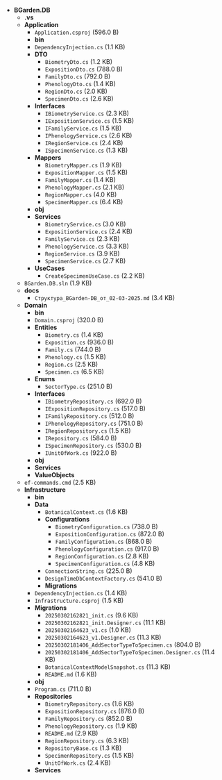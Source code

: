 - **BGarden.DB**
  - **.vs**
  - **Application**
    - `Application.csproj` (596.0 B)
    - **bin**
    - `DependencyInjection.cs` (1.1 KB)
    - **DTO**
      - `BiometryDto.cs` (1.2 KB)
      - `ExpositionDto.cs` (788.0 B)
      - `FamilyDto.cs` (792.0 B)
      - `PhenologyDto.cs` (1.4 KB)
      - `RegionDto.cs` (2.0 KB)
      - `SpecimenDto.cs` (2.6 KB)
    - **Interfaces**
      - `IBiometryService.cs` (2.3 KB)
      - `IExpositionService.cs` (1.5 KB)
      - `IFamilyService.cs` (1.5 KB)
      - `IPhenologyService.cs` (2.6 KB)
      - `IRegionService.cs` (2.4 KB)
      - `ISpecimenService.cs` (1.3 KB)
    - **Mappers**
      - `BiometryMapper.cs` (1.9 KB)
      - `ExpositionMapper.cs` (1.5 KB)
      - `FamilyMapper.cs` (1.4 KB)
      - `PhenologyMapper.cs` (2.1 KB)
      - `RegionMapper.cs` (4.0 KB)
      - `SpecimenMapper.cs` (6.4 KB)
    - **obj**
    - **Services**
      - `BiometryService.cs` (3.0 KB)
      - `ExpositionService.cs` (2.4 KB)
      - `FamilyService.cs` (2.3 KB)
      - `PhenologyService.cs` (3.3 KB)
      - `RegionService.cs` (3.9 KB)
      - `SpecimenService.cs` (2.7 KB)
    - **UseCases**
      - `CreateSpecimenUseCase.cs` (2.2 KB)
  - `BGarden.DB.sln` (1.9 KB)
  - **docs**
    - `Структура_BGarden-DB_от_02-03-2025.md` (3.4 KB)
  - **Domain**
    - **bin**
    - `Domain.csproj` (320.0 B)
    - **Entities**
      - `Biometry.cs` (1.4 KB)
      - `Exposition.cs` (936.0 B)
      - `Family.cs` (744.0 B)
      - `Phenology.cs` (1.5 KB)
      - `Region.cs` (2.5 KB)
      - `Specimen.cs` (6.5 KB)
    - **Enums**
      - `SectorType.cs` (251.0 B)
    - **Interfaces**
      - `IBiometryRepository.cs` (692.0 B)
      - `IExpositionRepository.cs` (517.0 B)
      - `IFamilyRepository.cs` (512.0 B)
      - `IPhenologyRepository.cs` (751.0 B)
      - `IRegionRepository.cs` (1.5 KB)
      - `IRepository.cs` (584.0 B)
      - `ISpecimenRepository.cs` (530.0 B)
      - `IUnitOfWork.cs` (922.0 B)
    - **obj**
    - **Services**
    - **ValueObjects**
  - `ef-commands.cmd` (2.5 KB)
  - **Infrastructure**
    - **bin**
    - **Data**
      - `BotanicalContext.cs` (1.6 KB)
      - **Configurations**
        - `BiometryConfiguration.cs` (738.0 B)
        - `ExpositionConfiguration.cs` (872.0 B)
        - `FamilyConfiguration.cs` (868.0 B)
        - `PhenologyConfiguration.cs` (917.0 B)
        - `RegionConfiguration.cs` (2.8 KB)
        - `SpecimenConfiguration.cs` (4.8 KB)
      - `ConnectionString.cs` (225.0 B)
      - `DesignTimeDbContextFactory.cs` (541.0 B)
      - **Migrations**
    - `DependencyInjection.cs` (1.4 KB)
    - `Infrastructure.csproj` (1.5 KB)
    - **Migrations**
      - `20250302162821_init.cs` (9.6 KB)
      - `20250302162821_init.Designer.cs` (11.1 KB)
      - `20250302164623_v1.cs` (1.0 KB)
      - `20250302164623_v1.Designer.cs` (11.3 KB)
      - `20250302181406_AddSectorTypeToSpecimen.cs` (804.0 B)
      - `20250302181406_AddSectorTypeToSpecimen.Designer.cs` (11.4 KB)
      - `BotanicalContextModelSnapshot.cs` (11.3 KB)
      - `README.md` (1.6 KB)
    - **obj**
    - `Program.cs` (711.0 B)
    - **Repositories**
      - `BiometryRepository.cs` (1.6 KB)
      - `ExpositionRepository.cs` (876.0 B)
      - `FamilyRepository.cs` (852.0 B)
      - `PhenologyRepository.cs` (1.9 KB)
      - `README.md` (2.9 KB)
      - `RegionRepository.cs` (6.3 KB)
      - `RepositoryBase.cs` (1.3 KB)
      - `SpecimenRepository.cs` (1.5 KB)
      - `UnitOfWork.cs` (2.4 KB)
    - **Services**
